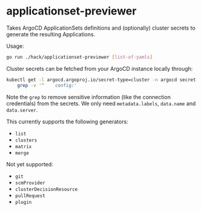 # applicationset-previewer

Takes ArgoCD ApplicationSets definitions and (optionally) cluster secrets to
generate the resulting Applications.

Usage:

```sh
go run ./hack/applicationset-previewer [list-of-yamls]
```

Cluster secrets can be fetched from your ArgoCD instance locally through:

```sh
kubectl get -l argocd.argoproj.io/secret-type=cluster -n argocd secret -o yaml |\
    grep -v '^    config:'
```

Note the `grep` to remove sensitive information (like the connection
credentials) from the secrets. We only need `metadata.labels`, `data.name` and
`data.server`.

This currently supports the following generators:

* `list`
* `clusters`
* `matrix`
* `merge`

Not yet supported:

* `git`
* `scmProvider`
* `clusterDecisionResource`
* `pullRequest`
* `plugin`
